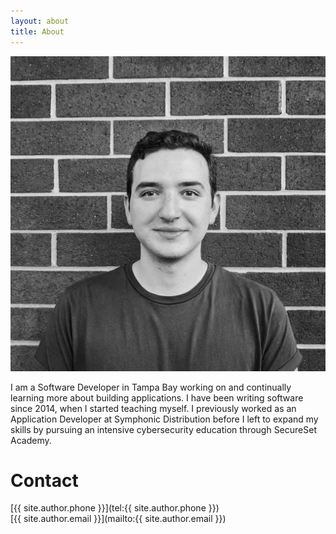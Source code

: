 ```yaml
---
layout: about
title: About
---
```


![](/assets/img/headshot.jpg)

I am a Software Developer in Tampa Bay working on and continually learning more about building applications. I have been writing software since 2014, when I started teaching myself. I previously worked as an Application Developer at Symphonic Distribution before I left to expand my skills by pursuing an intensive cybersecurity education through SecureSet Academy.

# Contact
[{{ site.author.phone }}](tel:{{ site.author.phone }})
<br>
[{{ site.author.email }}](mailto:{{ site.author.email }})

